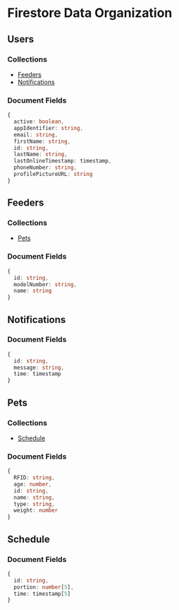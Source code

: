 # Firestore Data Organization
## Users
### Collections
* [Feeders](##-feeders)
* [Notifications](##-notifications)
### Document Fields
```ts
{
  active: boolean,
  appIdentifier: string,
  email: string,
  firstName: string,
  id: string,
  lastName: string,
  lastOnlineTimestamp: timestamp,
  phoneNumber: string,
  profilePictureURL: string
} 
```
## Feeders
### Collections
* [Pets](##-pets)
### Document Fields
```ts
{
  id: string,
  modelNumber: string,
  name: string
}
```
## Notifications
### Document Fields
```ts
{
  id: string,
  message: string,
  time: timestamp
}
```
## Pets
### Collections
* [Schedule](##-schedule)
### Document Fields
```ts
{
  RFID: string,
  age: number,
  id: string,
  name: string,
  type: string,
  weight: number
}
```
## Schedule
### Document Fields
```ts
{
  id: string,
  portion: number[5],
  time: timestamp[5]
}
```
